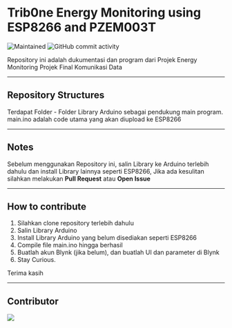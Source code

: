 # Trib0ne Energy Monitoring using ESP8266 and PZEM003T

![Maintained](https://img.shields.io/badge/Maintained%3F-yes-green.svg) ![GitHub commit activity](https://img.shields.io/github/commit-activity/w/tribone23/EnergyMonitor)

Repository ini adalah dukumentasi dan program dari Projek Energy Monitoring Projek Final Komunikasi Data

---

## Repository Structures

Terdapat Folder - Folder Library Arduino sebagai pendukung main program. main.ino adalah code utama yang akan diupload ke ESP8266

---

## Notes

Sebelum menggunakan Repository ini, salin Library ke Arduino terlebih dahulu dan install Library lainnya seperti ESP8266, Jika ada kesulitan silahkan melakukan **Pull Request** atau **Open Issue**

---

## How to contribute

1. Silahkan clone repository terlebih dahulu
2. Salin Library Arduino
3. Install Library Arduino yang belum disediakan seperti ESP8266
4. Compile file main.ino hingga berhasil
5. Buatlah akun Blynk (jika belum), dan buatlah UI dan parameter di Blynk
6. Stay Curious.

Terima kasih

---

## Contributor

<a href="https://github.com/tribone23/EnergyMonitor/graphs/contributors">
  <img src="https://contrib.rocks/image?repo=tribone23/EnergyMonitor" />
</a>


